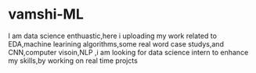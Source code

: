 # vamshi-ML
I am data science enthuastic,here i uploading my work related to EDA,machine learining algorithms,some real word case studys,and CNN,computer visoin,NLP ,i am looking for data science intern to enhance my skills,by working on real time projcts
